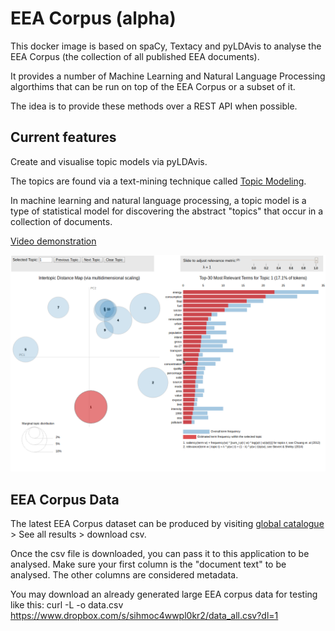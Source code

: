 # EEA Corpus (alpha)

This docker image is based on spaCy, Textacy and pyLDAvis to analyse the 
EEA Corpus (the collection of all published EEA documents). 

It provides a number of Machine Learning and Natural Language Processing algorthims
that can be run on top of the EEA Corpus or a subset of it.

The idea is to provide these methods over a REST API when possible. 

## Current features

Create and visualise topic models via pyLDAvis. 

The topics are found via a text-mining technique called [Topic Modeling](https://en.wikipedia.org/wiki/Topic_model).

In machine learning and natural language processing, a topic model is a 
type of statistical model for discovering the abstract "topics" that occur in a
collection of documents.

[Video demonstration](https://www.youtube.com/watch?v=IksL96ls4o0&t=255s)

![LDA visualisation example](ldavis.png?raw=true "LDA visualisation example")


## EEA Corpus Data

The latest EEA Corpus dataset can be produced by visiting 
[global catalogue](http://search.apps.eea.europa.eu/)  > See all results > download csv.

Once the csv file is downloaded, you can pass it to this application to be analysed. Make sure your
first column is the "document text" to be analysed. The other columns are considered metadata.

You may download an already generated large EEA corpus data for testing like this:
curl -L -o data.csv https://www.dropbox.com/s/sihmoc4wwpl0kr2/data_all.csv?dl=1